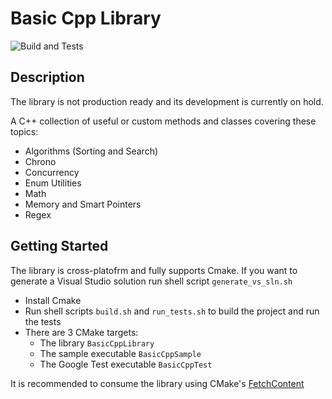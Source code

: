 # Basic Cpp Library

![Build and Tests](https://github.com/giuliom/BasicCppLibrary/actions/workflows/CI.yml/badge.svg?branch=main)

## Description

The library is not production ready and its development is currently on hold.

A C++ collection of useful or custom methods and classes covering these topics:
- Algorithms (Sorting and Search)
- Chrono
- Concurrency
- Enum Utilities
- Math
- Memory and Smart Pointers
- Regex


## Getting Started

The library is cross-platofrm and fully supports Cmake.
If you want to generate a Visual Studio solution run shell script `generate_vs_sln.sh`

- Install Cmake
- Run shell scripts `build.sh` and `run_tests.sh` to build the project and run the tests
- There are 3 CMake targets:
  - The library `BasicCppLibrary`
  - The sample executable `BasicCppSample`
  - The Google Test executable `BasicCppTest`

It is recommended to consume the library using CMake's [FetchContent](https://cmake.org/cmake/help/latest/module/FetchContent.html)
